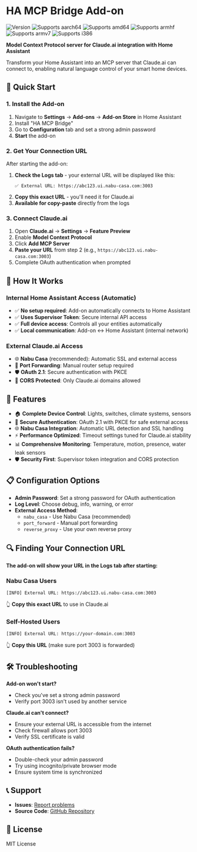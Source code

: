 # HA MCP Bridge Add-on

![Version](https://img.shields.io/badge/version-1.0.5-blue.svg)
![Supports aarch64](https://img.shields.io/badge/aarch64-yes-green.svg)
![Supports amd64](https://img.shields.io/badge/amd64-yes-green.svg)
![Supports armhf](https://img.shields.io/badge/armhf-yes-green.svg)
![Supports armv7](https://img.shields.io/badge/armv7-yes-green.svg)
![Supports i386](https://img.shields.io/badge/i386-yes-green.svg)

**Model Context Protocol server for Claude.ai integration with Home Assistant**

Transform your Home Assistant into an MCP server that Claude.ai can connect to, enabling natural language control of your smart home devices.

## 🚀 Quick Start

### 1. Install the Add-on
1. Navigate to **Settings** → **Add-ons** → **Add-on Store** in Home Assistant
2. Install "HA MCP Bridge" 
3. Go to **Configuration** tab and set a strong admin password
4. **Start** the add-on

### 2. Get Your Connection URL
After starting the add-on:
1. **Check the Logs tab** - your external URL will be displayed like this:
   ```
   ✅ External URL: https://abc123.ui.nabu-casa.com:3003
   ```
2. **Copy this exact URL** - you'll need it for Claude.ai
3. **Available for copy-paste** directly from the logs

### 3. Connect Claude.ai
1. Open **Claude.ai** → **Settings** → **Feature Preview**
2. Enable **Model Context Protocol** 
3. Click **Add MCP Server**
4. **Paste your URL** from step 2 (e.g., `https://abc123.ui.nabu-casa.com:3003`)
5. Complete OAuth authentication when prompted

## 🔧 How It Works

### **Internal Home Assistant Access (Automatic)**
- ✅ **No setup required**: Add-on automatically connects to Home Assistant
- ✅ **Uses Supervisor Token**: Secure internal API access 
- ✅ **Full device access**: Controls all your entities automatically
- ✅ **Local communication**: Add-on ↔ Home Assistant (internal network)

### **External Claude.ai Access**
- 🌐 **Nabu Casa** (recommended): Automatic SSL and external access
- 🔧 **Port Forwarding**: Manual router setup required
- 🛡️ **OAuth 2.1**: Secure authentication with PKCE
- 🔐 **CORS Protected**: Only Claude.ai domains allowed

## 🎯 Features

- 🏠 **Complete Device Control**: Lights, switches, climate systems, sensors
- 🔐 **Secure Authentication**: OAuth 2.1 with PKCE for safe external access
- 🌐 **Nabu Casa Integration**: Automatic URL detection and SSL handling
- ⚡ **Performance Optimized**: Timeout settings tuned for Claude.ai stability
- 📊 **Comprehensive Monitoring**: Temperature, motion, presence, water leak sensors
- 🛡️ **Security First**: Supervisor token integration and CORS protection

## 📋 Configuration Options

- **Admin Password**: Set a strong password for OAuth authentication
- **Log Level**: Choose debug, info, warning, or error
- **External Access Method**: 
  - `nabu_casa` - Use Nabu Casa (recommended)
  - `port_forward` - Manual port forwarding
  - `reverse_proxy` - Use your own reverse proxy

## 🔍 Finding Your Connection URL

**The add-on will show your URL in the Logs tab after starting:**

### **Nabu Casa Users**
```
[INFO] External URL: https://abc123.ui.nabu-casa.com:3003
```
👆 **Copy this exact URL** to use in Claude.ai

### **Self-Hosted Users**
```
[INFO] External URL: https://your-domain.com:3003
```
👆 **Copy this URL** (make sure port 3003 is forwarded)

## 🛠️ Troubleshooting

**Add-on won't start?**
- Check you've set a strong admin password
- Verify port 3003 isn't used by another service

**Claude.ai can't connect?**
- Ensure your external URL is accessible from the internet
- Check firewall allows port 3003
- Verify SSL certificate is valid

**OAuth authentication fails?**
- Double-check your admin password
- Try using incognito/private browser mode
- Ensure system time is synchronized

## 📞 Support

- **Issues**: [Report problems](https://github.com/shaike1/haos-mcp/issues)
- **Source Code**: [GitHub Repository](https://github.com/shaike1/ha-mcp-bridge)

## 📄 License

MIT License